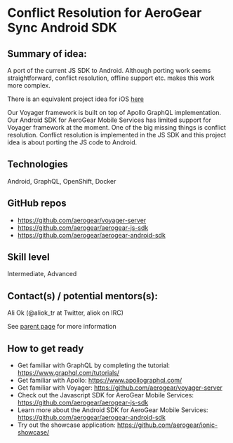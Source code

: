 # Conflict Resolution for AeroGear Sync Android SDK

## Summary of idea:

A port of the current JS SDK to Android. Although porting work seems straightforward, conflict resolution, offline support etc. 
makes this work more complex.

There is an equivalent project idea for iOS [here](./conflict-resolution-ios-sdk.md)

Our Voyager framework is built on top of Apollo GraphQL implementation.
Our Android SDK for AeroGear Mobile Services has limited support for Voyager framework at the moment.
One of the big missing things is conflict resolution. Conflict resolution is implemented in the JS SDK 
and this project idea is about porting the JS code to Android.

## Technologies

Android, GraphQL, OpenShift, Docker

## GitHub repos

* https://github.com/aerogear/voyager-server
* https://github.com/aerogear/aerogear-js-sdk
* https://github.com/aerogear/aerogear-android-sdk

## Skill level

Intermediate, Advanced

## Contact(s) / potential mentors(s): 

Ali Ok (@aliok_tr at Twitter, aliok on IRC)

See [parent page](../README.md) for more information

## How to get ready

* Get familiar with GraphQL by completing the tutorial: https://www.graphql.com/tutorials/
* Get familiar with Apollo: https://www.apollographql.com/
* Get familiar with Voyager: https://github.com/aerogear/voyager-server
* Check out the Javascript SDK for AeroGear Mobile Services: https://github.com/aerogear/aerogear-js-sdk
* Learn more about the Android SDK for AeroGear Mobile Services: https://github.com/aerogear/aerogear-android-sdk
* Try out the showcase application: https://github.com/aerogear/ionic-showcase/  
